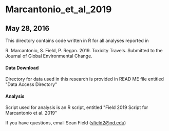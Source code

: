 # Marcantonio_et_al_2019

## May 28, 2016

This directory contains code written in R for all analyses reported in

R. Marcantonio, S. Field, P. Regan. 2019. Toxicity Travels. Submitted to the Journal of Global Environmental Change.

#### Data Download 
Directory for data used in this research is provided in READ ME file entitled "Data Access Directory"

#### Analysis
Script used for analysis is an R script, entitled "Field 2019 Script for Marcantonio et al. 2019"

If you have questions, email Sean Field (sfield2@nd.edu)
